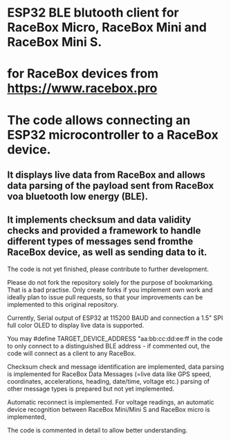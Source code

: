 # ESP32 BLE blutooth client for RaceBox Micro, RaceBox Mini and RaceBox Mini S. 
# for RaceBox devices from https://www.racebox.pro

# The code allows connecting an ESP32 microcontroller to a RaceBox device.
## It displays live data from RaceBox and allows data parsing of the payload sent from RaceBox voa bluetooth low energy (BLE).
## It implements checksum and data validity checks and provided a framework to handle different types of messages send fromthe RaceBox device, as well as sending data to it.

The code is not yet finished, please contribute to further development.

Please do not fork the repository solely for the purpose of bookmarking. That is a bad practise. Only create forks if you implement own work and ideally plan to issue pull requests, so that your improvements can be implemented to this original repository.

Currently, Serial output of ESP32 at 115200 BAUD and connection a 1.5" SPI full color OLED to display live data is supported.

You may #define TARGET_DEVICE_ADDRESS "aa:bb:cc:dd:ee:ff in the code to only connect to a distinguished BLE address - if commented out, the code will connect as a client to any RaceBox.

Checksum check and message identification are implemented, data parsing is implemented for RaceBox Data Messages (=live data like GPS speed, coordinates, accelerations, heading, date/time, voltage etc.)
parsing of other message types is prepared but not yet implemented.

Automatic reconnect is implemented.
For voltage readings, an automatic device recognition between RaceBox Mini/Mini S and RaceBox micro is implemented,

The code is commented in detail to allow better understanding.
